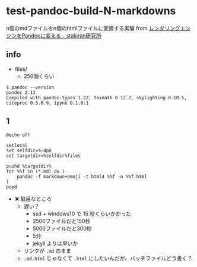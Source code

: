 # test-pandoc-build-N-markdowns
n個のmdファイルをn個のhtmlファイルに変換する実験 from [レンダリングエンジンをPandocに変える - stakiran研究所](https://scrapbox.io/sta/%E3%83%AC%E3%83%B3%E3%83%80%E3%83%AA%E3%83%B3%E3%82%B0%E3%82%A8%E3%83%B3%E3%82%B8%E3%83%B3%E3%82%92Pandoc%E3%81%AB%E5%A4%89%E3%81%88%E3%82%8B)

## info
- files/
    - 250個くらい

```
$ pandoc --version
pandoc 2.13
Compiled with pandoc-types 1.22, texmath 0.12.2, skylighting 0.10.5,
citeproc 0.3.0.9, ipynb 0.1.0.1
```

## 1

```
@echo off

setlocal
set selfdir=%~dp0
set targetdir=%selfdir%files

pushd %targetdir%
for %%f in (*.md) do (
	pandoc -f markdown+emoji -t html4 %%f -o %%f.html
)
popd
```

- :x: 駄目なところ
    - 遅い？
        - ssd + windows10 で 15 秒くらいかかった
        - 2500ファイルだと150秒
        - 5000ファイルだと300秒
        - 5分
        - jekyll よりは早いか
    - リンクが `.md` のまま
    - `.md.html` じゃなくて `.html` にしたいんだが、バッチファイルどう書く？
